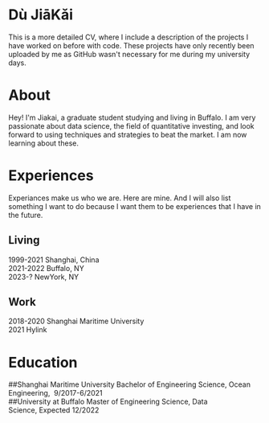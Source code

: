 # Dù JiāKǎi
This is a more detailed CV, where I include a description of the projects I have worked on before with code. These projects have only recently been uploaded by me as GitHub wasn't necessary for me during my university days.
# About 
Hey! I'm Jiakai, a graduate student studying and living in Buffalo. I am very passionate about data science, the field of quantitative investing, and look forward to using techniques and strategies to beat the market. I am now learning about these.
# Experiences
Experiances make us who we are. Here are mine. And I will also list something I want to do because I want them to be experiences that I have in the future.
## Living
1999-2021 Shanghai, China  
2021-2022 Buffalo, NY  
2023-?    NewYork, NY  
## Work
2018-2020 Shanghai Maritime University  
2021      Hylink
# Education
##Shanghai Maritime University
Bachelor of Engineering Science, Ocean Engineering,  9/2017-6/2021  
##University at Buffalo
Master of Engineering Science, Data Science, Expected 12/2022  
